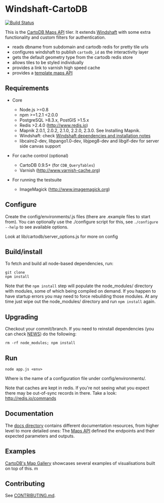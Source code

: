 Windshaft-CartoDB
==================

[![Build Status](https://travis-ci.org/CartoDB/Windshaft-cartodb.svg?branch=master)](https://travis-ci.org/CartoDB/Windshaft-cartodb)

This is the [CartoDB Maps API](http://docs.cartodb.com/cartodb-platform/maps-api.html) tiler. It extends
[Windshaft](https://github.com/CartoDB/Windshaft) with some extra functionality and custom filters for authentication.

* reads dbname from subdomain and cartodb redis for pretty tile urls
* configures windshaft to publish `cartodb_id` as the interactivity layer
* gets the default geometry type from the cartodb redis store
* allows tiles to be styled individually
* provides a link to varnish high speed cache
* provides a [template maps API](https://github.com/CartoDB/Windshaft-cartodb/blob/master/docs/Template-maps.md)

Requirements
------------
 - Core
   - Node.js >=0.8
   - npm >=1.2.1 <2.0.0
   - PostgreSQL >8.3.x, PostGIS >1.5.x
   - Redis >2.4.0 (http://www.redis.io)
   - Mapnik 2.0.1, 2.0.2, 2.1.0, 2.2.0, 2.3.0. See Installing Mapnik.
   - Windshaft: check [Windshaft dependencies and installation notes](https://github.com/CartoDB/Windshaft#dependencies)
   - libcairo2-dev, libpango1.0-dev, libjpeg8-dev and libgif-dev for server side canvas support

- For cache control (optional)
   - CartoDB 0.9.5+ (for `CDB_QueryTables`)
   - Varnish (http://www.varnish-cache.org)

- For running the testsuite
   - ImageMagick (http://www.imagemagick.org)

Configure
---------

Create the config/environments/<env>.js files (there are .example files
to start from). You can optionally use the ./configure script for this,
see ```./configure --help``` to see available options.

Look at lib/cartodb/server_options.js for more on config

Build/install
-------------

To fetch and build all node-based dependencies, run:

```
git clone
npm install
```

Note that the ```npm install``` step will populate the node_modules/
directory with modules, some of which being compiled on demand. If you
happen to have startup errors you may need to force rebuilding those
modules. At any time just wipe out the node_modules/ directory and run
```npm install``` again.

Upgrading
---------

Checkout your commit/branch. If you need to reinstall dependencies (you can check [NEWS](NEWS.md)) do the following:

```
rm -rf node_modules; npm install
```

Run
---

```
node app.js <env> 
```

Where <env> is the name of a configuration file under config/environments/.

Note that caches are kept in redis. If you're not seeing what you expect
there may be out-of-sync records in there.
Take a look: http://redis.io/commands


Documentation
-------------

The [docs directory](https://github.com/CartoDB/Windshaft-cartodb/tree/master/docs) contains different documentation
resources, from higher level to more detailed ones:
The [Maps API](https://github.com/CartoDB/Windshaft-cartodb/blob/master/docs/Map-API.md) defined the endpoints and their
expected parameters and outputs.


Examples
--------

[CartoDB's Map Gallery](http://cartodb.com/gallery/) showcases several examples of visualisations built on top of this.
m

Contributing
---

See [CONTRIBUTING.md](CONTRIBUTING.md).
